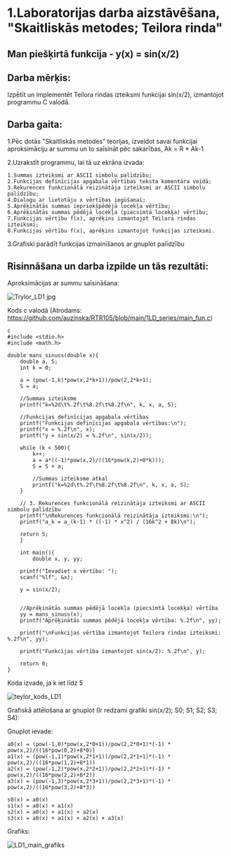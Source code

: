 # 1.Laboratorijas darba aizstāvēšana, "Skaitliskās metodes; Teilora rinda"


## Man piešķirtā funkcija - y(x) = sin(x/2)


## Darba mērķis:
Izpētīt un implementēt Teilora rindas izteiksmi funkcijai sin(x/2), izmantojot programmu C valodā.


## Darba gaita:

1.Pēc dotās "Skaitliskās metodes" teorijas, izveidot savai funkcijai 
aproksimāciju ar summu un to saīsināt pēc sakarības, Ak = R * Ak-1

2.Uzrakstīt programmu, lai tā uz ekrāna izvada:

    1.Summas izteiksmi ar ASCII simbolu palīdzību;
    2.Funkcijas definīcijas apgabala vērtības teksta komentāra veidā;
    3.Rekurences funkcionālā reizinātāja izteiksmi ar ASCII simbolu palīdzību;
    4.Dialogu ar lietotāju x vērtības iegūšanai;
    5.Aprēķinātās summas iepriekšpēdējā locekļa vērtību;
    6.Aprēķinātās summas pēdējā locekļa (piecsimtā locekķa) vērtību;
    7.Funkcijas vērtību f(x), aprēķins izmantojot Teilora rindas izteiksmi;
    8.Funkcijas vērtību f(x), aprēķins izmantojot funkcijas izteiksmi.

3.Grafiski parādīt funkcijas izmainīšanos ar gnuplot palīdzību

## Risinnāšana un darba izpilde un tās rezultāti:

Aproksimācijas ar summu saīsināšana:

![Trylor_LD1 jpg](https://github.com/auzinska/RTR105/assets/50238747/1bd3626f-4daf-432d-bf3a-470b0a266c2d)

Kods c valodā (Atrodams: https://github.com/auzinska/RTR105/blob/main/1LD_series/main_fun.c)
```
c
#include <stdio.h>
#include <math.h>

double mans_sinuss(double x){
    double a, S;
    int k = 0;

    a = (pow(-1,k)*pow(x,2*k+1))/pow(2,2*k+1); 
    S = a;
    
    //Summas izteiksme
    printf("k=%2d\t%.2f\t%8.2f\t%8.2f\n", k, x, a, S);

    //Funkcijas definīcijas apgabala vērtības
    printf("Funkcijas definīcijas apgabala vērtības:\n");
    printf("x = %.2f\n", x);
    printf("y = sin(x/2) = %.2f\n", sin(x/2));
    
    while (k < 500){
        k++;
        a = a*((-1)*pow(x,2)/((16*pow(k,2)+8*k)));
        S = S + a;
        
        //Summas izteiksme atkal
        printf("k=%2d\t%.2f\t%8.2f\t%8.2f\n", k, x, a, S);
    }
    
    // 3. Rekurences funkcionālā reizinātāja izteiksmi ar ASCII simbolu palīdzību
    printf("\nRekurences funkcionālā reizinātāja izteiksmi:\n");
    printf("a_k = a_(k-1) * ((-1) * x^2) / (16k^2 + 8k)\n");

    return S;
    }

    int main(){
        double x, y, yy;

    printf("Ievadiet x vērtību: ");
    scanf("%lf", &x);

    y = sin(x/2);

   
    //Aprēķinātās summas pēdējā locekļa (piecsimtā locekķa) vērtība
    yy = mans_sinuss(x);
    printf("Aprēķinātās summas pēdējā locekļa vērtība: %.2f\n", yy);

    printf("\nFunkcijas vērtība izmantojot Teilora rindas izteiksmi: %.2f\n", yy);

    printf("Funkcijas vērtība izmantojot sin(x/2): %.2f\n", y);

    return 0;
}
```

Koda izvade, ja k iet līdz 5

![teylor_kods_LD1](https://github.com/auzinska/RTR105/assets/50238747/fead361d-c57a-423b-bcc6-357e1c07b8d4)


Grafiskā attēlošana ar gnuplot (Ir redzami grafiki sin(x/2); S0; S1; S2; S3; S4):

Gnuplot ievade:
```
a0(x) = (pow(-1,0)*pow(x,2*0+1))/pow(2,2*0+1)*(-1) * pow(x,2)/((16*pow(0,2)+8*0))
a1(x) = (pow(-1,1)*pow(x,2*1+1))/pow(2,2*1+1)*(-1) * pow(x,2)/((16*pow(1,2)+8*1))
a2(x) = (pow(-1,2)*pow(x,2*2+1))/pow(2,2*2+1)*(-1) * pow(x,2)/((16*pow(2,2)+8*2))
a3(x) = (pow(-1,3)*pow(x,2*3+1))/pow(2,2*3+1)*(-1) * pow(x,2)/((16*pow(3,2)+8*3))

s0(x) = a0(x)
s1(x) = a0(x) + a1(x)
s2(x) = a0(x) + a1(x) + a2(x)
s3(x) = a0(x) + a1(x) + a2(x) + a3(x)
```

Grafiks:

![LD1_main_grafiks](https://github.com/auzinska/RTR105/assets/50238747/55ca2afb-8dcd-4d8e-b8ab-011ff96bcfa3)


